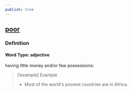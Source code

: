 ```yaml
---
publish: true
---
```


## [poor](https://dictionary.cambridge.org/dictionary/english/poor)

### Definition
#### Word Type: adjective
having little money and/or few possessions:

>[!example] Example
> - Most of the world's poorest countries are in Africa.
